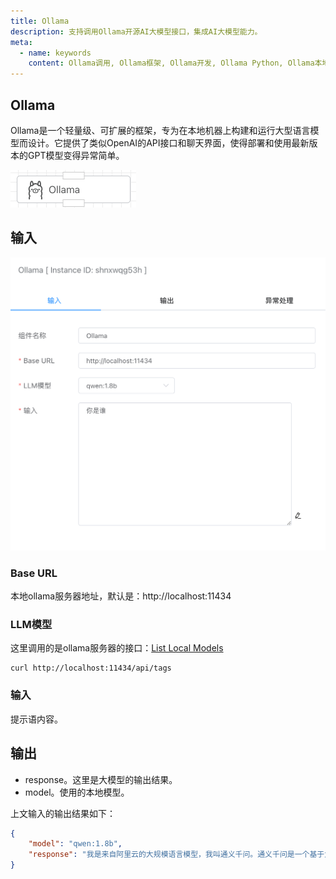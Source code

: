 ```yaml
---
title: Ollama
description: 支持调用Ollama开源AI大模型接口，集成AI大模型能力。
meta:
  - name: keywords
    content: Ollama调用, Ollama框架, Ollama开发, Ollama Python, Ollama本地部署调用, 低代码, AI工作流, 流程引擎
---
```


## Ollama

Ollama是一个轻量级、可扩展的框架，专为在本地机器上构建和运行大型语言模型而设计。它提供了类似OpenAI的API接口和聊天界面，使得部署和使用最新版本的GPT模型变得异常简单。



<img src="./img/ollama_menu.png" alt="ollama icon" title="ollama" style="zoom:50%;" />



## 输入

<img src="./img/ollama_input_parameter.png" alt="ollama_input_parameter" title="ollama配置" style="zoom:50%;" />

### Base URL

本地ollama服务器地址，默认是：http://localhost:11434



### LLM模型

这里调用的是ollama服务器的接口：[List Local Models](https://github.com/ollama/ollama/blob/main/docs/api.md#list-local-models)

```
curl http://localhost:11434/api/tags
```



### 输入

提示语内容。



## 输出

- response。这里是大模型的输出结果。
- model。使用的本地模型。

上文输入的输出结果如下：

```json
{
    "model": "qwen:1.8b",
    "response": "我是来自阿里云的大规模语言模型，我叫通义千问。通义千问是一个基于大型预训练模型的多模态对话系统，可以理解和回答多种自然语言处理任务，如文本分类、情感分析、机器翻译等。\n\n通义千问能够进行多模态对话，主要是利用了预训练模型的知识和语义理解能力。在多模态对话中，通义千问会根据用户的提问和上下文信息，从多个预训练模型中选择最合适的模型特征和语义知识，然后生成与用户问题相关、具有适当语法结构的自然语言文本回复给用户。\n\n通过这种方式，通义千问可以有效地理解和回答多种多模态对话任务，从而为用户提供更丰富、更个性化的多模态对话体验。"
}
```

